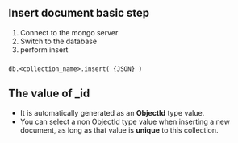 ## Insert document basic step

1. Connect to the mongo server
2. Switch to the database
3. perform insert
###
    db.<collection_name>.insert( {JSON} )

## The value of _id

* It is automatically generated as an <strong>ObjectId</strong> type value.
* You can select a non ObjectId type value when inserting a new document, as long as that value is <strong>unique</strong> to this collection.